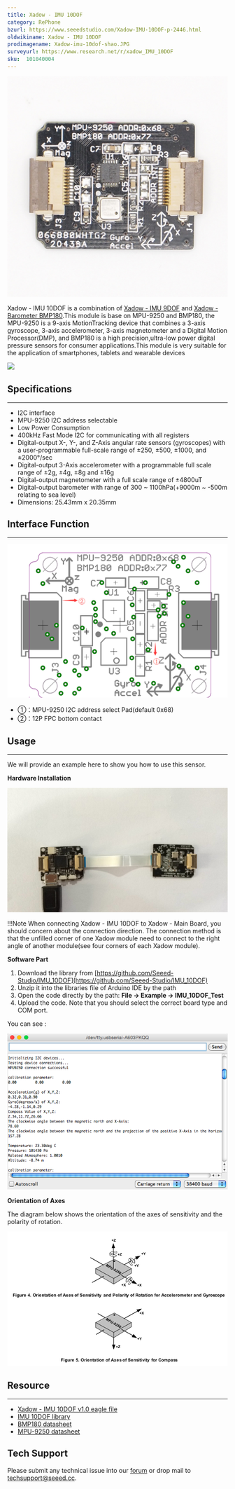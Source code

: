 ```yaml
---
title: Xadow - IMU 10DOF
category: RePhone
bzurl: https://www.seeedstudio.com/Xadow-IMU-10DOF-p-2446.html
oldwikiname: Xadow - IMU 10DOF
prodimagename: Xadow-imu-10dof-shao.JPG
surveyurl: https://www.research.net/r/xadow_IMU_10DOF
sku:  101040004
---
```


![](https://github.com/SeeedDocument/Xadow_IMU_10DOF/raw/master/img/Xadow-imu-10dof-shao.JPG)

Xadow - IMU 10DOF is a combination of [Xadow - IMU 9DOF](http://wiki.seeedstudio.com/Xadow_IMU_9DOF) and [Xadow - Barometer BMP180](http://wiki.seeedstudio.com/Xadow_Barometer_BMP180).This module is base on MPU-9250 and BMP180, the MPU-9250 is a 9-axis MotionTracking device that combines a 3-axis gyroscope, 3-axis accelerometer, 3-axis magnetometer and a Digital Motion Processor(DMP), and BMP180 is a high precision,ultra-low power digital pressure sensors for consumer applications.This module is very suitable for the application of smartphones, tablets and wearable devices

[![](https://github.com/SeeedDocument/Seeed-WiKi/raw/master/docs/images/300px-Get_One_Now_Banner-ragular.png)](https://www.seeedstudio.com/Xadow-IMU-10DOF-p-2446.html)

## Specifications
---
- I2C interface
- MPU-9250 I2C address selectable
- Low Power Consumption
- 400kHz Fast Mode I2C for communicating with all registers
- Digital-output X-, Y-, and Z-Axis angular rate sensors (gyroscopes) with a user-programmable full-scale range of ±250, ±500, ±1000, and ±2000°/sec
- Digital-output 3-Axis accelerometer with a programmable full scale range of ±2g, ±4g, ±8g and ±16g
- Digital-output magnetometer with a full scale range of ±4800uT
- Digital-output barometer with range of 300 ~ 1100hPa(+9000m ~ -500m relating to sea level)
- Dimensions: 25.43mm x 20.35mm

## Interface Function
---
![](https://github.com/SeeedDocument/Xadow_IMU_10DOF/raw/master/img/Xadow-IMU_10DOF_Interface.png)

- ①：MPU-9250 I2C address select Pad(default 0x68)
- ②：12P FPC bottom contact

## Usage
---
We will provide an example here to show you how to use this sensor.

**Hardware Installation**

![](https://github.com/SeeedDocument/Xadow_IMU_10DOF/raw/master/img/Xadow-IMU_10DOF_installation.png)

!!!Note
    When connecting Xadow - IMU 10DOF to Xadow - Main Board, you should concern about the connection direction. The connection method is that the unfilled corner of one Xadow module need to connect to the right angle of another module(see four corners of each Xadow module).

**Software Part**
1. Download the library from [https://github.com/Seeed-Studio/IMU_10DOF](https://github.com/Seeed-Studio/IMU_10DOF)
2. Unzip it into the libraries file of Arduino IDE by the path
2. Open the code directly by the path: **File -> Example -> IMU_10DOF_Test**
2. Upload the code. Note that you should select the correct board type and COM port.

You can see :

![](https://github.com/SeeedDocument/Xadow_IMU_10DOF/raw/master/img/Imu-10dof-test.png)

**Orientation of Axes**

The diagram below shows the orientation of the axes of sensitivity and the polarity of rotation.

![](https://github.com/SeeedDocument/Xadow_IMU_10DOF/raw/master/img/Imu-10dof-dir-axes.png)


## Resource
---
- [Xadow - IMU 10DOF v1.0 eagle file](https://github.com/SeeedDocument/Xadow_IMU_10DOF/raw/master/res/Xadow_-_IMU_10DOF_v1.0_sch_pcb.zip)
- [IMU 10DOF library](https://github.com/SeeedDocument/Xadow_IMU_10DOF/raw/master/res/IMU_10DOF_Library.zip)
- [BMP180 datasheet](https://github.com/SeeedDocument/Xadow_IMU_10DOF/raw/master/res/BMP180.pdf)
- [MPU-9250 datasheet](https://github.com/SeeedDocument/Xadow_IMU_10DOF/raw/master/res/MPU-9250A_Product_Specification.pdf)

## Tech Support
Please submit any technical issue into our [forum](http://forum.seeedstudio.com/) or drop mail to techsupport@seeed.cc. 